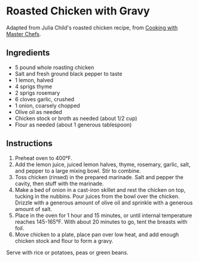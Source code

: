 # Roasted Chicken with Gravy

Adapted from Julia Child's roasted chicken recipe, from [Cooking with Master Chefs](http://www.amazon.com/gp/product/0679748296).

## Ingredients

- 5 pound whole roasting chicken
- Salt and fresh ground black pepper to taste
- 1 lemon, halved
- 4 sprigs thyme
- 2 sprigs rosemary
- 6 cloves garlic, crushed
- 1 onion, coarsely chopped
- Olive oil as needed
- Chicken stock or broth as needed (about 1/2 cup)
- Flour as needed (about 1 generous tablespoon)

## Instructions

1. Preheat oven to 400°F.
2. Add the lemon juice, juiced lemon halves, thyme, rosemary, garlic, salt, and pepper to a large mixing bowl. Stir to combine.
3. Toss chicken (rinsed) in the prepared marinade. Salt and pepper the cavity, then stuff with the marinade.
4. Make a bed of onion in a cast-iron skillet and rest the chicken on top, tucking in the nubbins. Pour juices from the bowl over the chicken. Drizzle with a generous amount of olive oil and sprinkle with a generous amount of salt.
5. Place in the oven for 1 hour and 15 minutes, or until internal temperature reaches 145-165°F. With about 20 minutes to go, tent the breasts with foil.
6. Move chicken to a plate, place pan over low heat, and add enough chicken stock and flour to form a gravy.

Serve with rice or potatoes, peas or green beans.
